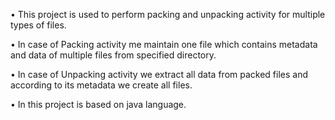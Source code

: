 •	This project is used to perform packing and unpacking activity for multiple types of files.

•	In case of Packing activity me maintain one file which contains metadata and data of multiple files from specified directory.

•	In case of Unpacking activity we extract all data from packed files and according to its metadata we create all files.

•	In this project is based on java language.
